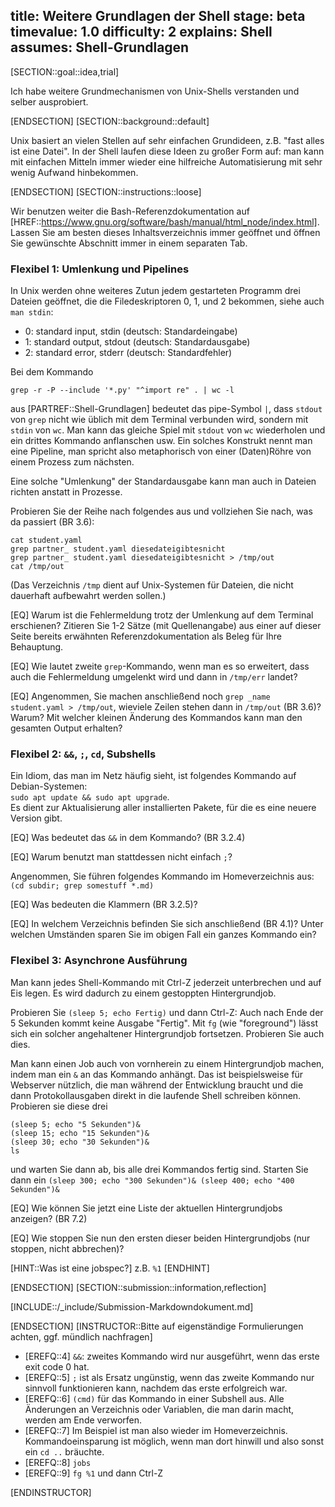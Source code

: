 title: Weitere Grundlagen der Shell
stage: beta
timevalue: 1.0
difficulty: 2
explains: Shell
assumes: Shell-Grundlagen
---
[SECTION::goal::idea,trial]

Ich habe weitere Grundmechanismen von Unix-Shells verstanden und selber ausprobiert.

[ENDSECTION]
[SECTION::background::default]

Unix basiert an vielen Stellen auf sehr einfachen Grundideen,
z.B. "fast alles ist eine Datei".
In der Shell laufen diese Ideen zu großer Form auf: man kann mit einfachen Mitteln
immer wieder eine hilfreiche Automatisierung mit sehr wenig Aufwand hinbekommen.

[ENDSECTION]
[SECTION::instructions::loose]

Wir benutzen weiter die Bash-Referenzdokumentation auf
[HREF::https://www.gnu.org/software/bash/manual/html_node/index.html].
Lassen Sie am besten dieses Inhaltsverzeichnis immer geöffnet und öffnen Sie gewünschte
Abschnitt immer in einem separaten Tab.


### Flexibel 1: Umlenkung und Pipelines

In Unix werden ohne weiteres Zutun jedem gestarteten Programm drei Dateien geöffnet,
die die Filedeskriptoren 0, 1, und 2 bekommen, siehe auch `man stdin`:

- 0: standard input, stdin (deutsch: Standardeingabe)
- 1: standard output, stdout (deutsch: Standardausgabe)
- 2: standard error, stderr (deutsch: Standardfehler)

Bei dem Kommando 

```
grep -r -P --include '*.py' "^import re" . | wc -l
```

aus [PARTREF::Shell-Grundlagen] bedeutet das pipe-Symbol `|`,
dass `stdout` von `grep` nicht wie üblich mit dem Terminal verbunden wird,
sondern mit `stdin` von `wc`.
Man kann das gleiche Spiel mit `stdout` von `wc` wiederholen und ein drittes
Kommando anflanschen usw.
Ein solches Konstrukt nennt man eine Pipeline, man spricht also metaphorisch
von einer (Daten)Röhre von einem Prozess zum nächsten.

Eine solche "Umlenkung" der Standardausgabe kann man auch in Dateien richten
anstatt in Prozesse.

Probieren Sie der Reihe nach folgendes aus und vollziehen Sie nach,
was da passiert (BR 3.6):

```
cat student.yaml
grep partner_ student.yaml diesedateigibtesnicht
grep partner_ student.yaml diesedateigibtesnicht > /tmp/out
cat /tmp/out
```

(Das Verzeichnis `/tmp` dient auf Unix-Systemen für Dateien, die nicht dauerhaft aufbewahrt werden sollen.)

[EQ] Warum ist die Fehlermeldung trotz der Umlenkung auf dem Terminal erschienen?
Zitieren Sie 1-2 Sätze (mit Quellenangabe) aus einer auf dieser Seite bereits erwähnten
Referenzdokumentation als Beleg für Ihre Behauptung.

[EQ] Wie lautet zweite `grep`-Kommando, wenn man es so erweitert, 
dass auch die Fehlermeldung umgelenkt wird und dann in `/tmp/err` landet?

[EQ] Angenommen, Sie machen anschließend noch `grep _name student.yaml > /tmp/out`,
wieviele Zeilen stehen dann in `/tmp/out` (BR 3.6)?
Warum?
Mit welcher kleinen Änderung des Kommandos kann man den gesamten Output erhalten?


### Flexibel 2: `&&`, `;`, `cd`, Subshells  

Ein Idiom, das man im Netz häufig sieht, ist folgendes Kommando auf Debian-Systemen:  
`sudo apt update && sudo apt upgrade`.  
Es dient zur Aktualisierung aller installierten Pakete, für die es eine neuere Version gibt.

[EQ] Was bedeutet das `&&` in dem Kommando? (BR 3.2.4)

[EQ] Warum benutzt man stattdessen nicht einfach `;`?

Angenommen, Sie führen folgendes Kommando im Homeverzeichnis aus:    
`(cd subdir; grep somestuff *.md)`

[EQ] Was bedeuten die Klammern (BR 3.2.5)?

[EQ] In welchem Verzeichnis befinden Sie sich anschließend (BR 4.1)?
Unter welchen Umständen sparen Sie im obigen Fall ein ganzes Kommando ein?


### Flexibel 3: Asynchrone Ausführung

Man kann jedes Shell-Kommando mit Ctrl-Z jederzeit unterbrechen und auf Eis legen.
Es wird dadurch zu einem gestoppten Hintergrundjob.

Probieren Sie `(sleep 5; echo Fertig)` und dann Ctrl-Z: 
Auch nach Ende der 5 Sekunden kommt keine Ausgabe "Fertig".
Mit `fg` (wie "foreground") lässt sich ein solcher angehaltener Hintergrundjob fortsetzen.
Probieren Sie auch dies.

Man kann einen Job auch von vornherein zu einem Hintergrundjob machen, indem man ein
`&` an das Kommando anhängt. 
Das ist beispielsweise für Webserver nützlich, die man während der Entwicklung braucht
und die dann Protokollausgaben direkt in die laufende Shell schreiben können.
Probieren sie diese drei

```
(sleep 5; echo "5 Sekunden")&
(sleep 15; echo "15 Sekunden")&
(sleep 30; echo "30 Sekunden")&
ls
```

und warten Sie dann ab, bis alle drei Kommandos fertig sind.
Starten Sie dann ein `(sleep 300; echo "300 Sekunden")& (sleep 400; echo "400 Sekunden")&`

[EQ] Wie können Sie jetzt eine Liste der aktuellen Hintergrundjobs anzeigen? (BR 7.2)

[EQ] Wie stoppen Sie nun den ersten dieser beiden Hintergrundjobs (nur stoppen, nicht abbrechen)?

[HINT::Was ist eine jobspec?]
z.B. `%1`
[ENDHINT]

[ENDSECTION]
[SECTION::submission::information,reflection]

[INCLUDE::/_include/Submission-Markdowndokument.md]

[ENDSECTION]
[INSTRUCTOR::Bitte auf eigenständige Formulierungen achten, ggf. mündlich nachfragen]

- [EREFQ::4] `&&`: zweites Kommando wird nur ausgeführt, wenn das erste exit code 0 hat.
- [EREFQ::5] `;` ist als Ersatz ungünstig, wenn das zweite Kommando nur sinnvoll funktionieren kann,
  nachdem das erste erfolgreich war.
- [EREFQ::6] `(cmd)` für das Kommando in einer Subshell aus. Alle Änderungen an Verzeichnis oder
  Variablen, die man darin macht, werden am Ende verworfen.
- [EREFQ::7] Im Beispiel ist man also wieder im Homeverzeichnis.
  Kommandoeinsparung ist möglich, wenn man dort hinwill und also sonst ein `cd ..` bräuchte.
- [EREFQ::8] `jobs`
- [EREFQ::9] `fg %1` und dann Ctrl-Z

[ENDINSTRUCTOR]
